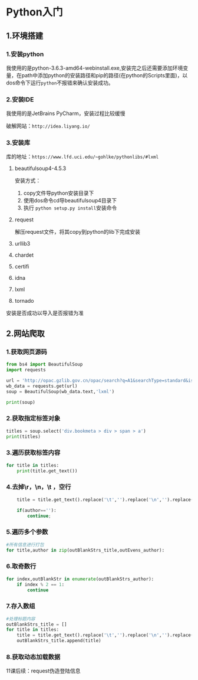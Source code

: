 # Python入门    

## 1.环境搭建   

### 1.安装python   

我使用的是python-3.6.3-amd64-webinstall.exe,安装完之后还需要添加环境变量，在path中添加python的安装路径和pip的路径(在python的Scripts里面)，以dos命令下运行``python``不报错来确认安装成功。      

### 2.安装IDE  

 我使用的是JetBrains PyCharm，安装过程比较缓慢   

 破解网站：``http://idea.liyang.io/``   

### 3.安装库  

库的地址：``https://www.lfd.uci.edu/~gohlke/pythonlibs/#lxml``   

1. beautifulsoup4-4.5.3   

   安装方式：

   1. copy文件导python安装目录下   
   2. 使用dos命令cd导beautifulsoup4目录下   
   3. 执行 ``python setup.py install``安装命令       

2. request    

   解压request文件，将其copy到python的lib下完成安装   

3. urllib3

4. chardet   

5. certifi   

6. idna   

7. lxml   

8. tornado  


安装是否成功以导入是否报错为准   

## 2.网站爬取   

### 1.获取网页源码   

```python
from bs4 import BeautifulSoup
import requests

url = 'http://opac.gzlib.gov.cn/opac/search?q=A1&searchType=standard&isFacet=false&view=simple&searchWay=class&rows=10&sortWay=score&sortOrder=desc&libcode=GT&searchWay0=marc&logical0=AND&page=6'
wb_data = requests.get(url)
soup = BeautifulSoup(wb_data.text,'lxml')

print(soup)
```

### 2.获取指定标签对象   

```python
titles = soup.select('div.bookmeta > div > span > a')
print(titles)
```

### 3.遍历获取标签内容   

```python
for title in titles:
    print(title.get_text())
```

### 4.去掉\r，\n，\t ，空行    

```python
    title = title.get_text().replace('\t','').replace('\n','').replace('\r','')
```

```python
    if(author==''):
        continue;
```

### 5.遍历多个参数   

```python
#所有信息进行打包
for title,author in zip(outBlankStrs_title,outEvens_author):
```

### 6.取奇数行   

```python
for index,outBlankStr in enumerate(outBlankStrs_author):
    if index % 2 == 1:
        continue
```

### 7.存入数组  

```python
#处理标题内容
outBlankStrs_title = []
for title in titles:
    title = title.get_text().replace('\t','').replace('\n','').replace('\r','')
    outBlankStrs_title.append(title)
```

### 8.获取动态加载数据   









11课后续：request伪造登陆信息    

  







